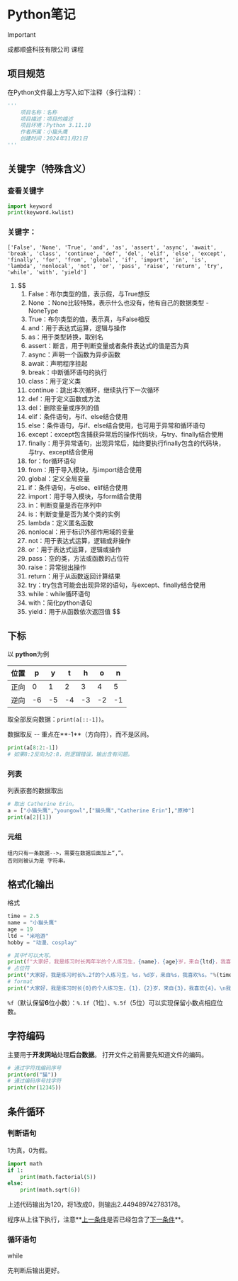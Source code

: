 # Python笔记

> [!IMPORTANT]
>
> 成都顺盛科技有限公司 课程

## 项目规范

在Python文件最上方写入如下注释（多行注释）：

```python
'''
    项目名称：名称
    项目描述：项目的描述
    项目环境：Python 3.11.10
    作者所属：小猫头鹰
    创建时间：2024年11月21日
'''
```

## 关键字（特殊含义）

### 查看关键字

```python
import keyword
print(keyword.kwlist)
```

### 关键字：

```
['False', 'None', 'True', 'and', 'as', 'assert', 'async', 'await', 'break', 'class', 'continue', 'def', 'del', 'elif', 'else', 'except', 'finally', 'for', 'from', 'global', 'if', 'import', 'in', 'is', 'lambda', 'nonlocal', 'not', 'or', 'pass', 'raise', 'return', 'try', 'while', 'with', 'yield']
```

1. $$
   1. False：布尔类型的值，表示假，与True想反
   2. None ：None比较特殊，表示什么也没有，他有自己的数据类型 -NoneType
   3. True：布尔类型的值，表示真，与False相反
   4. and：用于表达式运算，逻辑与操作
   5. as：用于类型转换，取别名
   6. assert：断言，用于判断变量或者条件表达式的值是否为真
   7. async：声明一个函数为异步函数
   8. await：声明程序挂起
   9. break：中断循环语句的执行
   10. class：用于定义类
   11. continue：跳出本次循环，继续执行下一次循环
   12. def：用于定义函数或方法
   13. del：删除变量或序列的值
   14. elif：条件语句，与if、else结合使用
   15. else：条件语句，与if、else结合使用，也可用于异常和循环语句
   16. except：except包含捕获异常后的操作代码块，与try、finally结合使用
   17. finally：用于异常语句，出现异常后，始终要执行finally包含的代码块，与try、except结合使用
   18. for：for循环语句
   19. from：用于导入模块，与import结合使用
   20. global：定义全局变量
   21. if：条件语句，与else、elif结合使用
   22. import：用于导入模块，与form结合使用
   23. in：判断变量是否在序列中
   24. is：判断变量是否为某个类的实例
   25. lambda：定义匿名函数
   26. nonlocal：用于标识外部作用域的变量
   27. not：用于表达式运算，逻辑或非操作
   28. or：用于表达式运算，逻辑或操作
   29. pass：空的类，方法或函数的占位符
   30. raise：异常抛出操作
   31. return：用于从函数返回计算结果
   32. try：try包含可能会出现异常的语句，与except、finally结合使用
   33. while：while循环语句
   34. with：简化python语句
   35. yield：用于从函数依次返回值
   $$

## 下标

以 **python**为例

| 位置 | p    | y    | t    | h    | o    | n    |
| ---- | ---- | ---- | ---- | ---- | ---- | ---- |
| 正向 | 0    | 1    | 2    | 3    | 4    | 5    |
| 逆向 | -6   | -5   | -4   | -3   | -2   | -1   |

取全部反向数据：`print(a[::-1])`。

数据取反 -- 重点在**-1**（方向符），而不是区间。

```python
print(a[8:2:-1])
# 如果8:2反向为2:8，则逻辑错误，输出含有问题。
```

### 列表

列表嵌套的数据取出

```python
# 取出 Catherine Erin。
a = ["小猫头鹰","youngowl",["猫头鹰","Catherine Erin"],"原神"]
print(a[2][1])
```

### 元组

```
组内只有一条数据-->，需要在数据后面加上“,”。
否则则被认为是 字符串。
```

## 格式化输出

格式

```python
time = 2.5
name = "小猫头鹰"
age = 19
ltd = "米哈游"
hobby = "动漫、cosplay"

# 其中f可以大写。
print(f"大家好，我是练习时长两年半的个人练习生，{name}，{age}岁，来自{ltd}，我喜欢{hobby}。")
# 占位符
print("大家好，我是练习时长%.2f的个人练习生，%s，%d岁，来自%s，我喜欢%s。"%(time,name,age,ltd,hobby))
# format
print("大家好，我是练习时长{0}的个人练习生，{1}，{2}岁，来自{3}，我喜欢{4}。\n我的好朋友也喜欢{4}。".format(time,name,age,ltd,hobby))
```

`%f`（默认保留**6**位小数）：`%.1f`（1位）、`%.5f`（5位）可以实现保留小数点相应位数。

## 字符编码

主要用于**开发网站**处理**后台数据**。
打开文件之前需要先知道文件的编码。

```python
# 通过字符找编码序号
print(ord("猫"))
# 通过编码序号找字符
print(chr(12345))
```

## 条件循环

### 判断语句

1为真，0为假。

```python
import math
if 1:
    print(math.factorial(5))
else:
    print(math.sqrt(6))
```

上述代码输出为120，将1改成0，则输出2.449489742783178。

程序从上往下执行，注意**<u>上一条件</u>是否已经包含了<u>下一条件</u>**。

### 循环语句

while

先判断后输出更好。

